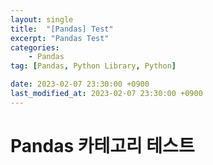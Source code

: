 ```yaml
---
layout: single
title:  "[Pandas] Test"
excerpt: "Pandas Test"
categories:
    - Pandas
tag: [Pandas, Python Library, Python]

date: 2023-02-07 23:30:00 +0900
last_modified_at: 2023-02-07 23:30:00 +0900
---
```


# Pandas 카테고리 테스트 